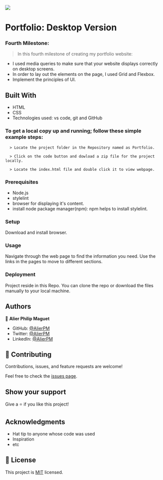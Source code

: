 ![](https://img.shields.io/badge/Microverse-blueviolet)

# Portfolio: Desktop Version
   ### Fourth Milestone:
> In this fourth milestone  of creating my portfolio website:

* I used media queries to make sure that your website displays correctly on desktop screens.
* In order to lay out the elements on the page, I used Grid and Flexbox.
* Implement the principles of UI.




## Built With

- HTML
- CSS
- Technologies used: vs code, git and GitHub




### To get a local copy up and running; follow these simple example steps:

      > Locate the project folder in the Repository named as Portfolio.

      > Click on the code button and dowload a zip file for the project locally.

      > Locate the index.html file and double click it to view webpage.

### Prerequisites
   * Node.js
   * stylelint
   * browser for displaying it's content.
   * install node package manager(npm): npm helps to install stylelint.


### Setup
Download and install browser.

### Usage
Navigate through the web page to find the information you need. Use the links in the pages to move to different sections.


### Deployment
  Project reside in this Repo. You can clone the repo or download the files manually to your local machine.





## Authors
:bust_in_silhouette: **Alier Philip Maguet**
- GitHub: [@AlierPM](https://github.com/AlierPM)
- Twitter: [@AlierPM](https://twitter.com/AlierPM)
- LinkedIn: [@AlierPM](https://www.linkedin.com/in/alier-philip-maguet-b11653203/)


## 🤝 Contributing

Contributions, issues, and feature requests are welcome!

Feel free to check the [issues page](../../issues/).

## Show your support

Give a ⭐️ if you like this project!

## Acknowledgments

- Hat tip to anyone whose code was used
- Inspiration
- etc

## 📝 License

This project is [MIT](./MIT.md) licensed.
